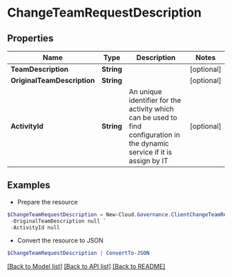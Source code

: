 # ChangeTeamRequestDescription
## Properties

Name | Type | Description | Notes
------------ | ------------- | ------------- | -------------
**TeamDescription** | **String** |  | [optional] 
**OriginalTeamDescription** | **String** |  | [optional] 
**ActivityId** | **String** | An unique identifier for the activity which can be used to find configuration in the dynamic service if it is assign by IT | [optional] 

## Examples

- Prepare the resource
```powershell
$ChangeTeamRequestDescription = New-Cloud.Governance.ClientChangeTeamRequestDescription  -TeamDescription null `
 -OriginalTeamDescription null `
 -ActivityId null
```

- Convert the resource to JSON
```powershell
$ChangeTeamRequestDescription | ConvertTo-JSON
```

[[Back to Model list]](../README.md#documentation-for-models) [[Back to API list]](../README.md#documentation-for-api-endpoints) [[Back to README]](../README.md)

